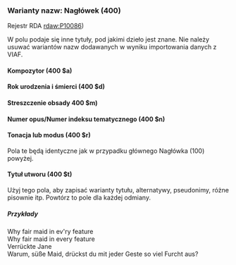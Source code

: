 ### Warianty nazw: Nagłówek (400)
Rejestr RDA [rdaw:P10086](http://www.rdaregistry.info/Elements/w/#P10086))

W polu podaje się inne tytuły, pod jakimi dzieło jest znane. Nie należy usuwać wariantów nazw dodawanych w wyniku importowania danych z VIAF.

#### Kompozytor (400 $a)  
#### Rok urodzenia i śmierci (400 $d)  
#### Streszczenie obsady 400 $m)  
#### Numer opus/Numer indeksu tematycznego (400 $n)  
#### Tonacja lub modus (400 $r)
Pola te będą identyczne jak w przypadku głównego Nagłówka (100) powyżej.

#### Tytuł utworu (400 $t)
Użyj tego pola, aby zapisać warianty tytułu, alternatywy, pseudonimy, różne pisownie itp. Powtórz to pole dla każdej odmiany.

##### Przykłady  
Why fair maid in ev'ry feature  
Why fair maid in every feature  
Verrückte Jane  
Warum, süße Maid, drückst du mit jeder Geste so viel Furcht aus?
